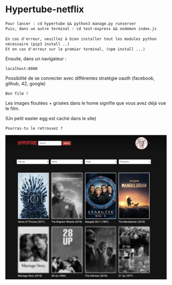 # Hypertube-netflix
    Pour lancer : cd hypertube && python3 manage.py runserver
    Puis, dans un autre terminal : cd test-express && nodemon index.js
	
	En cas d'erreur, veuillez à bien installer tout les modules python nécessaire (pip3 install ..)
	Et en cas d'erreur sur le premier terminal, (npm install ...)

Ensuite, dans un navigateur :

	localhost:8000
Possibilité de se connecter avec différentes stratégie oauth (facebook, github, 42, google)
	
	Bon film !
	
Les images floutées + grisées dans le home signifie que vous avez déjà vue le film.

(Un petit easter egg est caché dans le site)

	Pourras-tu le retrouvez ?

![Image description](https://github.com/themarch/Hypertube-netflix-/blob/master/Screen%20Shot%202019-12-12%20at%2018.42.44.png)
